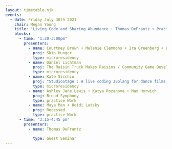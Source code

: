 ```yaml
---
layout: timetable.njk
events:
  - date: Friday July 30th 2021
    chair: Megan Young
    title: "Living Code and Sharing Abundance : Thomas DeFrantz + Practice Works"
    blocks:
      - time: "1:30-3:00pm"
        presenters:
          - name: Courtney Brown + Melanie Clemmons + Ira Greenberg + Brent Brimhall
            proj: Skin Hunger
            type: microresidency
          - name: Daniel Lichtman
            proj: The Raisin Truck Makes Raisins / Community Game Development Toolkit
            type: microresidency
          - name: Kate Sicchio
            proj: "StudioStage : A live coding JSolang for dance films on the web"
            type: microresidency
          - name: Ashley Jane Lewis + Katya Rozanova + Max Horwich
            proj: Bread Symphony
            type: practice Work
          - name: Maya Man + Heidi Latsky
            proj: Recessed
            type: practice Work
      - time: "3:15-4:45 pm"
        presenters:
          - name: Thomas DeFrantz

            type: Guest Seminar
---
```


<!-- August 20, Friday // Chair: Lisa Jamhoury
SloMoCo Practice Works: Transduction: Movement and Computing EnergeticsSloMoCo Seminar: Lisa Jamhoury & Garrett Johnson
12:00- 1:30 pm 	Shalaka Kulkarni 	Wearing ethnicity 	Microresidency
	Driven Arts Collective 	CELSO 	Microresidency
	Ian Heisters 	Deepfake Movement Studies 	Practice Work
	Magdalini Grigoriadou 	Hybrid Postbodies 	Practice Work
1:45- 3:15 pm 	Lisa Jamhoury + Garrett Johnson 	Seminar 	Seminar
September 10, Friday: [PRIVATE] Microresidency Critique Session
12:00 – 1:30 pm 	Microresidency Critique Session 	Microresidents 	Critique
September 17, Friday // Chair: Garrett Laroy Johnson
SloMoCo Practice Works: Loss(y) Media and Finding Futures
SloMoCo Seminar: Grisha Coleman + the Movement Undercommons
12:00 – 1:30 pm 	Movement visualization lab 	Unison and Chaos 	Microresidency
	Stalgia Grigg 	counter-factual 	Microresidency
	Belinda McGuire Dance Projects 	Order in the Eye of the Beholder 	Practice Work
	Monica Duncan + Amy Larimer 	Kenopsia 	Practice Work
1:45- 3:15 pm 	Grisha Coleman 	Guest Seminar 	Guest Seminar
Date: TBA
TBA 	Yoav Bergner + Willie Payne + Kayla Desportes + Kathleen Mcdermott 	MOCO.EDU 	Workshop
	Ashley Jane Lewis + Katya Rozanova + Max Horwich 	Bread Symphony 	Workshop
	John Maccallum + Teoma Naccarato + Jessica Rajko 	Provocations Concluding Event 	Workshop
	Teal Darkenwald + Antonia Zaferiou 	Exploring the intersection of dance and biomechanics 	Workshop -->
